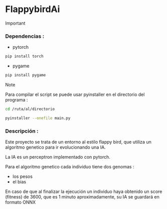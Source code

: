 # FlappybirdAi
> [!IMPORTANT]
> ### Dependencias :
> - pytorch
>  ```bash
> pip install torch
> ```
> - pygame
>  ```bash
> pip install pygame
> ```

> [!NOTE]
> Para compilar el script se puede usar pyinstaller en el directorio del programa :
> ```bash
> cd /ruta/al/directorio
> ```
> ```bash
> pyinstaller --onefile main.py
> ```


### Descripción :
Este proyecto se trata de un entorno al estilo flappy bird, que utiliza un algoritmo genetico para ir evolucionando una IA.

La IA es un perceptron implementado con pytorch.

Para el algoritmo genetico cada individuo tiene dos genomas :
- los pesos
- el bias

En caso de que al finalizar la ejecución un individuo haya obtenido un score (fitness) de 3600, que es 1 minuto aproximadamente, su IA se guardará en formato ONNX
